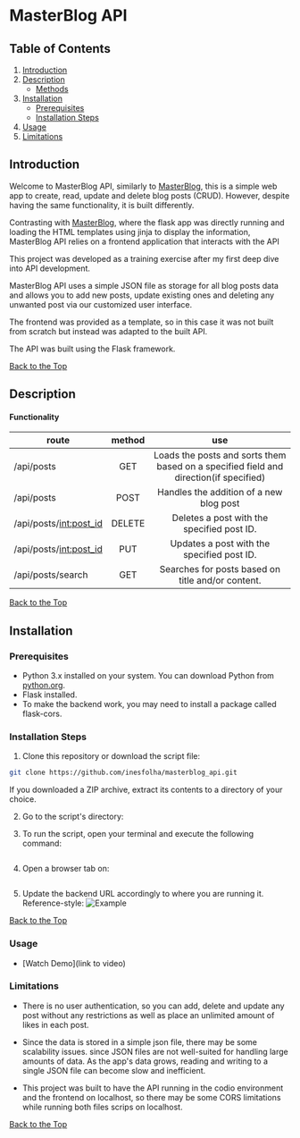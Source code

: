 # MasterBlog API
<p id="top"></p>

## Table of Contents
1. [Introduction](#introduction)
2. [Description](#description)
    - [Methods](#functionality)
3. [Installation](#installation)
   - [Prerequisites](#prerequisites)
   - [Installation Steps](#installation-steps)
4. [Usage](#usage)
5. [Limitations](#limitations)



## Introduction

Welcome to MasterBlog API, similarly to [MasterBlog](https://github.com/inesfolha/masterblog), this is a simple web app to create, read, update and delete blog posts (CRUD). However, despite having the same functionality, it is built differently.

Contrasting with [MasterBlog](https://github.com/inesfolha/masterblog), where the flask app was directly running and loading the HTML templates using jinja to display the information, MasterBlog API relies on a frontend application that interacts with the API

This project was developed as a training exercise after my first deep dive into API development. 

MasterBlog API uses a simple JSON file as storage for all blog posts data and allows you to add new posts, update existing ones and deleting any unwanted post via our customized user interface. 

The frontend was provided as a template, so in this case it was not built from scratch but instead was adapted to the built API.   

The API was built using the Flask framework. 

[Back to the Top](#top)

## Description


#### Functionality

| route                    | method |                                          use                                          |
|--------------------------|:------:|:-------------------------------------------------------------------------------------:|
| /api/posts               |  GET   | Loads the posts and sorts them based on a specified field and direction(if specified) |
| /api/posts               |  POST  |                        Handles the addition of a new blog post                        |
| /api/posts/<int:post_id> | DELETE |                      Deletes a post with the specified post ID.                       |
| /api/posts/<int:post_id> |  PUT   |                      Updates a post with the specified post ID.                       |
| /api/posts/search        |  GET   |                   Searches for posts based on title and/or content.                   |

[Back to the Top](#top)
## Installation

### Prerequisites

- Python 3.x installed on your system. You can download Python from [python.org](https://www.python.org/downloads/).
- Flask installed.
- To make the backend work, you may need to install a package called flask-cors.

### Installation Steps

1. Clone this repository or download the script file:

```bash
git clone https://github.com/inesfolha/masterblog_api.git
```

If you downloaded a ZIP archive, extract its contents to a directory of your choice.

2. Go to the script's directory:


3. To run the script, open your terminal and execute the following command:
```bash

```

4. Open a browser tab on:

```bash

```

5. Update the backend URL accordingly to where you are running it.
Reference-style: 
![Example][image]

[image]: instructions_step5.jpg "Step 5"

[Back to the Top](#top)

### Usage
 * [Watch Demo](link to video)


### Limitations

* There is no user authentication, so you can add, delete and update any post without any restrictions as well as place an unlimited amount of likes in each post.


* Since the data is stored in a simple json file, there may be some scalability issues. since JSON files are not well-suited for handling large amounts of data. As the app's data grows, reading and writing to a single JSON file can become slow and inefficient. 


* This project was built to have the API running in the codio environment and the frontend on localhost, so there may be some CORS limitations while running both files scrips on localhost. 


[Back to the Top](#top)

